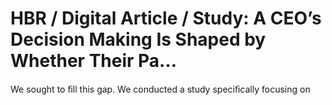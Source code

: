 # HBR / Digital Article / Study: A CEO’s Decision Making Is Shaped by Whether Their Pa…

We sought to ﬁll this gap. We conducted a study speciﬁcally focusing on